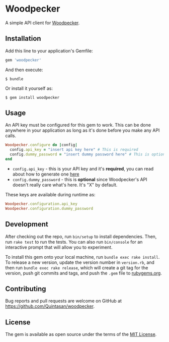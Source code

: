 # Woodpecker

A simple API client for [Woodpecker](https://woodpecker.co/).

## Installation

Add this line to your application's Gemfile:

```ruby
gem 'woodpecker'
```

And then execute:

    $ bundle

Or install it yourself as:

    $ gem install woodpecker

## Usage

An API key must be configured for this gem to work. This can be done anywhere in your application as long as it's done before you make any API calls.

```ruby
Woodpecker.configure do |config|
  config.api_key = "insert api key here" # This is required
  config.dummy_password = "insert dummy password here" # This is optional.
end
```

 * `config.api_key` - this is your API key and it's **required**, you can read about how to generate one [here](http://help.woodpecker.co/article/16-api-docs)
 * `config.dummy_password` - this is **optional** since Woodpecker's API doesn't really care what's here. It's "X" by default.

These keys are available during runtime as:

```ruby
Woodpecker.configuration.api_key
Woodpecker.configuration.dummy_password
```

## Development

After checking out the repo, run `bin/setup` to install dependencies. Then, run `rake test` to run the tests. You can also run `bin/console` for an interactive prompt that will allow you to experiment.

To install this gem onto your local machine, run `bundle exec rake install`. To release a new version, update the version number in `version.rb`, and then run `bundle exec rake release`, which will create a git tag for the version, push git commits and tags, and push the `.gem` file to [rubygems.org](https://rubygems.org).

## Contributing

Bug reports and pull requests are welcome on GitHub at https://github.com/Quintasan/woodpecker.


## License

The gem is available as open source under the terms of the [MIT License](http://opensource.org/licenses/MIT).

